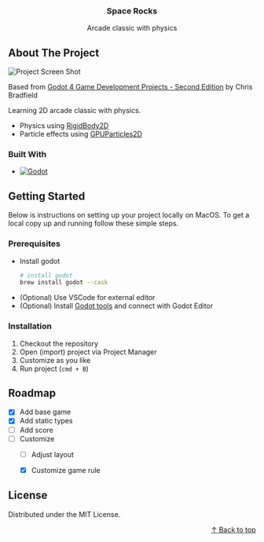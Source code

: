 <a name="top"></a>

<div align="center">
  <h3 align="center">Space Rocks</h3>

  <p align="center">
    Arcade classic with physics
  </p>
</div>


## About The Project

![Project Screen Shot][project-screenshot]

Based from [Godot 4 Game Development Projects - Second Edition][Godot-book] by Chris Bradfield

Learning 2D arcade classic with physics.

* Physics using [RigidBody2D](https://docs.godotengine.org/en/stable/classes/class_rigidbody2d.html)
* Particle effects using [GPUParticles2D](https://docs.godotengine.org/en/stable/classes/class_gpuparticles2d.html)


### Built With

* [![Godot][Godot-shield]][Godot]


## Getting Started

Below is instructions on setting up your project locally on MacOS.
To get a local copy up and running follow these simple steps.

### Prerequisites

* Install godot
    ```bash
    # install godot
    brew install godot --cask
    ```
* (Optional) Use VSCode for external editor
* (Optional) Install [Godot tools][Godot-tools] and connect with Godot Editor


### Installation

1. Checkout the repository
1. Open (import) project via Project Manager
1. Customize as you like
1. Run project (`cmd + B`)


## Roadmap

- [x] Add base game
- [x] Add static types
- [ ] Add score
- [ ] Customize
  - [ ] Adjust layout
  - [x] Customize game rule


## License

Distributed under the MIT License.

<p align="right"><a href="#top">↑ Back to top</a></p>


[project-screenshot]: ./screenshot.gif
[Godot]: https://godotengine.org
[Godot-shield]: https://img.shields.io/badge/Godot-v4.2-%23478cbf?logo=godot-engine&logoColor=white
[Godot-tools]: https://marketplace.visualstudio.com/items?itemName=geequlim.godot-tools
[Godot-book]: https://www.oreilly.com/library/view/godot-4-game/9781804610404/?_gl=1*17odie3*_ga*MTI0NTI3MjkwOC4xNzA0NDYyMDg4*_ga_092EL089CH*MTcwNDQ2MjA4OC4xLjEuMTcwNDQ2MjExMS4zNy4wLjA.
